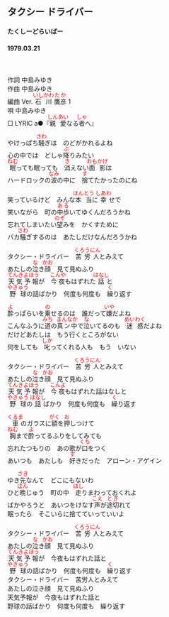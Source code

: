<style type="text/css">
	ruby{
	    ruby-position: over;
	}
	ruby > rt{font-size: 12px;color:red;}
	p{font:16px;font-size: '楷体'}
</style>
## タクシー ドライバー
#### たくしーどらいばー
#### 1979.03.21
　

作詞  中島みゆき  
作曲  中島みゆき  
編曲 </rb><rp>(</rp><rt>Ver.</rt><rp>)</rp></ruby>  <ruby><rb>石川</rb><rp>(</rp><rt>いしかわ</rt><rp>)</rp></ruby><ruby><rb>鷹彦</rb><rp>(</rp><rt>たか</rt><rp>)</rp></ruby> </rb><rp>(</rp><rt>1</rt><rp>)</rp></ruby>  
唄    中島みゆき  
□ LYRIC </rb><rp>(</rp><rt>a</rt><rp>)</rp></ruby>●『<ruby><rb>親愛</rb><rp>(</rp><rt>しんあい</rt><rp>)</rp></ruby>なる<ruby><rb>者</rb><rp>(</rp><rt>しゃ</rt><rp>)</rp></ruby>へ』 

やけっぱち<ruby><rb>騒</rb><rp>(</rp><rt>さわ</rt><rp>)</rp></ruby>ぎは　のどがかれるよね  
心の中では　どしゃ<ruby><rb>降</rb><rp>(</rp><rt>ぶ</rt><rp>)</rp></ruby>りみたい  
<ruby><rb>眠</rb><rp>(</rp><rt>ねむ</rt><rp>)</rp></ruby>っても眠っても　<ruby><rb>消</rb><rp>(</rp><rt>き</rt><rp>)</rp></ruby>えない<ruby><rb>面影</rb><rp>(</rp><rt>おもかげ</rt><rp>)</rp></ruby>は  
ハードロックの<ruby><rb>波</rb><rp>(</rp><rt>なみ</rt><rp>)</rp></ruby>の中に　<ruby><rb>捨</rb><rp>(</rp><rt>す</rt><rp>)</rp></ruby>てたかったのにね  
  
笑っているけど　みんな<ruby><rb>本当</rb><rp>(</rp><rt>ほんとう</rt><rp>)</rp></ruby>に<ruby><rb>幸</rb><rp>(</rp><rt>しあわ</rt><rp>)</rp></ruby>せで  
笑いながら　町の<ruby><rb>中歩</rb><rp>(</rp><rt>ある</rt><rp>)</rp></ruby>いてゆくんだろうかね  
忘れてしまいたい<ruby><rb>望</rb><rp>(</rp><rt>のそ</rt><rp>)</rp></ruby>みを　かくすために  
バカ<ruby><rb>騒</rb><rp>(</rp><rt>さわ</rt><rp>)</rp></ruby>ぎするのは　あたしだけなんだろうかね  
  
タクシー・ドライバー　<ruby><rb>苦労人</rb><rp>(</rp><rt>くろうにん</rt><rp>)</rp></ruby>とみえて  
あたしの<ruby><rb>泣</rb><rp>(</rp><rt>な</rt><rp>)</rp></ruby>き<ruby><rb>顔</rb><rp>(</rp><rt>かお</rt><rp>)</rp></ruby>　見て見ぬふり  
<ruby><rb>天気予報</rb><rp>(</rp><rt>てんきよほう</rt><rp>)</rp></ruby>が　<ruby><rb>今夜</rb><rp>(</rp><rt>こんや</rt><rp>)</rp></ruby>もはずれた<ruby><rb>話</rb><rp>(</rp><rt>はなし</rt><rp>)</rp></ruby>と  
<ruby><rb>野球</rb><rp>(</rp><rt>やきゅう</rt><rp>)</rp></ruby>の話ばかり　何度も何度も　<ruby><rb>繰</rb><rp>(</rp><rt>く</rt><rp>)</rp></ruby>り返す  
  
<ruby><rb>酔</rb><rp>(</rp><rt>よ</rt><rp>)</rp></ruby>っぱらいを<ruby><rb>乗</rb><rp>(</rp><rt>の</rt><rp>)</rp></ruby>せるのは　誰だって<ruby><rb>嫌</rb><rp>(</rp><rt>いや</rt><rp>)</rp></ruby>だよね  
こんなふうに<ruby><rb>道</rb><rp>(</rp><rt>みち</rt><rp>)</rp></ruby>の<ruby><rb>真ン中</rb><rp>(</rp><rt>まんなか</rt><rp>)</rp></ruby>で<ruby><rb>泣</rb><rp>(</rp><rt>な</rt><rp>)</rp></ruby>いてるのも　<ruby><rb>迷惑</rb><rp>(</rp><rt>めいわく</rt><rp>)</rp></ruby>だよね  
だけどあたしは　もう行くところがない  
何をしても　<ruby><rb>叱</rb><rp>(</rp><rt>しか</rt><rp>)</rp></ruby>ってくれる人も　もう　いない  
  
タクシー・ドライバー　<ruby><rb>苦労人</rb><rp>(</rp><rt>くろうにん</rt><rp>)</rp></ruby>とみえて  
あたしの<ruby><rb>泣</rb><rp>(</rp><rt>な</rt><rp>)</rp></ruby>き<ruby><rb>顔</rb><rp>(</rp><rt>かお</rt><rp>)</rp></ruby>　見て見ぬふり  
<ruby><rb>天気予報</rb><rp>(</rp><rt>てんきよほう</rt><rp>)</rp></ruby>が　<ruby><rb>今夜</rb><rp>(</rp><rt>こんよ</rt><rp>)</rp></ruby>もはずれた話</rb><rp>(</rp><rt>はなし</rt><rp>)</rp></ruby>と  
<ruby><rb>野球</rb><rp>(</rp><rt>やきゅう</rt><rp>)</rp></ruby>の<ruby><rb>話</rb><rp>(</rp><rt>はなし</rt><rp>)</rp></ruby>ばかり　何度も何度も　<ruby><rb>繰</rb><rp>(</rp><rt>く</rt><rp>)</rp></ruby>り返す  
  
<ruby><rb>車</rb><rp>(</rp><rt>くるま</rt><rp>)</rp></ruby>のガラスに<ruby><rb>額</rb><rp>(</rp><rt>がく</rt><rp>)</rp></ruby>を<ruby><rb>押</rb><rp>(</rp><rt>お</rt><rp>)</rp></ruby>しつけて  
<ruby><rb>胸</rb><rp>(</rp><rt>ねむ</rt><rp>)</rp></ruby>まで<ruby><rb>酔</rb><rp>(</rp><rt>よ</rt><rp>)</rp></ruby>ってるふりをしてみても  
忘れたつもりの　あの歌が<ruby><rb>口</rb><rp>(</rp><rt>くち</rt><rp>)</rp></ruby>をつく  
あいつも　あたしも　<ruby><rb>好</rb><rp>(</rp><rt>す</rt><rp>)</rp></ruby>きだった　アローン・アゲイン  
  
ゆき<ruby><rb>先</rb><rp>(</rp><rt>さき</rt><rp>)</rp></ruby>なんて　どこにもないわ  
ひと<ruby><rb>晩</rb><rp>(</rp><rt>ばん</rt><rp>)</rp></ruby>じゅう　町の中　<ruby><rb>走</rb><rp>(</rp><rt>はし</rt><rp>)</rp></ruby>りまわっておくれよ  
ばかやろうと　あいつをけなす<ruby><rb>声</rb><rp>(</rp><rt>こえ</rt><rp>)</rp></ruby>が<ruby><rb>途切</rb><rp>(</rp><rt>とぎ</rt><rp>)</rp></ruby>れて  
眠ったら　そこいらに捨てていっていいよ  
  
タクシー・ドライバー　<ruby><rb>苦労人</rb><rp>(</rp><rt>くろうにん</rt><rp>)</rp></ruby>とみえて  
あたしの<ruby><rb>泣</rb><rp>(</rp><rt>な</rt><rp>)</rp></ruby>き<ruby><rb>顔</rb><rp>(</rp><rt>かお</rt><rp>)</rp></ruby>　見て見ぬふり  
<ruby><rb>天気予報</rb><rp>(</rp><rt>てんきよほう</rt><rp>)</rp></ruby>が　今夜もはずれた話と  
<ruby><rb>野球</rb><rp>(</rp><rt>やきゅう</rt><rp>)</rp></ruby>の話ばかり　何度も何度も　<ruby><rb>繰</rb><rp>(</rp><rt>く</rt><rp>)</rp></ruby>り返す  
タクシー・ドライバー　苦労人とみえて  
あたしの泣き顔　見て見ぬふり  
天気予報が　今夜もはずれた話と  
野球の話ばかり　何度も何度も　繰り返す  